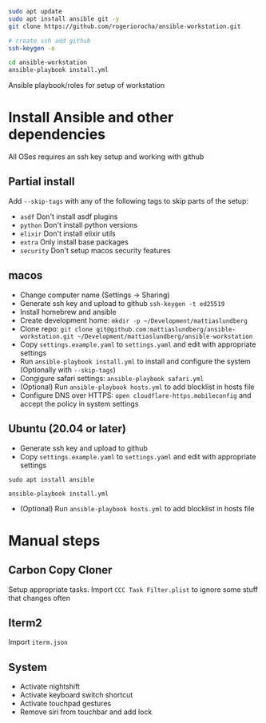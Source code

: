 

 
```bash
sudo apt update
sudo apt install ansible git -y
git clone https://github.com/rogeriorocha/ansible-workstation.git

# create ssh add github
ssh-keygen -o

cd ansible-workstation
ansible-playbook install.yml
```

Ansible playbook/roles for setup of workstation

# Install Ansible and other dependencies

All OSes requires an ssh key setup and working with github

## Partial install

Add `--skip-tags` with any of the following tags to skip parts of the setup:

- `asdf` Don't install asdf plugins
- `python` Don't install python versions
- `elixir` Don't install elixir utils
- `extra` Only install base packages
- `security` Don't setup macos security features

## macos

- Change computer name (Settings -> Sharing)
- Generate ssh key and upload to github `ssh-keygen -t ed25519`
- Install homebrew and ansible
- Create development home: `mkdir -p ~/Development/mattiaslundberg`
- Clone repo: `git clone git@github.com:mattiaslundberg/ansible-workstation.git ~/Development/mattiaslundberg/ansible-workstation`
- Copy `settings.example.yaml` to `settings.yaml` and edit with appropriate settings
- Run `ansible-playbook install.yml` to install and configure the system (Optionally with `--skip-tags`)
- Congigure safari settings: `ansible-playbook safari.yml`
- (Optional) Run `ansible-playbook hosts.yml` to add blocklist in hosts file
- Configure DNS over HTTPS: `open cloudflare-https.mobileconfig` and accept the policy in system settings

## Ubuntu (20.04 or later)

- Generate ssh key and upload to github
- Copy `settings.example.yaml` to `settings.yaml` and edit with appropriate settings

```
sudo apt install ansible

ansible-playbook install.yml
```

- (Optional) Run `ansible-playbook hosts.yml` to add blocklist in hosts file

# Manual steps

## Carbon Copy Cloner

Setup appropriate tasks. Import `CCC Task Filter.plist` to ignore some stuff that changes often

## Iterm2

Import `iterm.json`

## System

- Activate nightshift
- Activate keyboard switch shortcut
- Activate touchpad gestures
- Remove siri from touchbar and add lock
